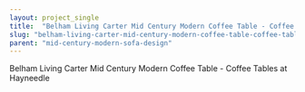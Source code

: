 ```yaml
---
layout: project_single
title:  "Belham Living Carter Mid Century Modern Coffee Table - Coffee Tables at Hayneedle"
slug: "belham-living-carter-mid-century-modern-coffee-table-coffee-tables-at-hayneedle"
parent: "mid-century-modern-sofa-design"
---
```

Belham Living Carter Mid Century Modern Coffee Table - Coffee Tables at Hayneedle